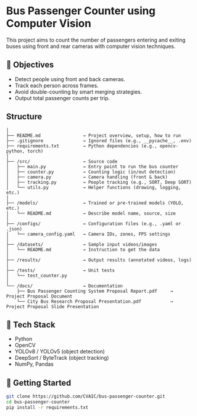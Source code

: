 # Bus Passenger Counter using Computer Vision

This project aims to count the number of passengers entering and exiting buses using front and rear cameras with computer vision techniques.

## 📌 Objectives
- Detect people using front and back cameras.
- Track each person across frames.
- Avoid double-counting by smart merging strategies.
- Output total passenger counts per trip.

## Structure

```
│
├── README.md                → Project overview, setup, how to run
├── .gitignore               → Ignored files (e.g., __pycache__, .env)
├── requirements.txt         → Python dependencies (e.g., opencv-python, torch)
│
├── /src/                    → Source code
│   ├── main.py              → Entry point to run the bus counter
│   ├── counter.py           → Counting logic (in/out detection)
│   ├── camera.py            → Camera handling (front & back)
│   ├── tracking.py          → People tracking (e.g., SORT, Deep SORT)
│   └── utils.py             → Helper functions (drawing, logging, etc.)
│
├── /models/                 → Trained or pre-trained models (YOLO, etc.)
│   └── README.md            → Describe model name, source, size
│
├── /configs/                → Configuration files (e.g., .yaml or .json)
│   └── camera_config.yaml   → Camera IDs, zones, FPS settings
│
├── /datasets/               → Sample input videos/images
│   └── README.md            → Instruction to get the data
│
├── /results/                → Output results (annotated videos, logs)
│
├── /tests/                  → Unit tests
│   └── test_counter.py
│
└── /docs/                   → Documentation
    ├── Bus Passenger Counting System Proposal Report.pdf     → Project Proposal Document
    └── City Bus Research Proposal Presentation.pdf           → Project Proposal Slide Presentation
```

## 🔧 Tech Stack
- Python
- OpenCV
- YOLOv8 / YOLOv5 (object detection)
- DeepSort / ByteTrack (object tracking)
- NumPy, Pandas

## 🚀 Getting Started
```bash
git clone https://github.com/CVAIC/bus-passenger-counter.git
cd bus-passenger-counter
pip install -r requirements.txt